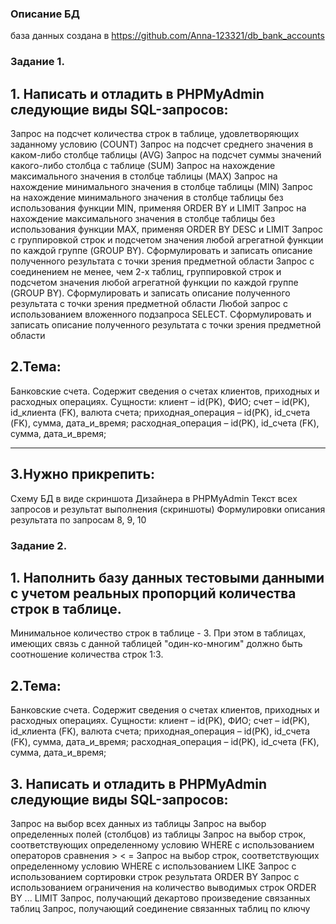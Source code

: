 ### Описание БД

база данных создана в https://github.com/Anna-123321/db_bank_accounts

### Задание 1.

## 1. Написать и отладить в PHPMyAdmin следующие виды SQL-запросов:
Запрос на подсчет количества строк в таблице, удовлетворяющих заданному условию (COUNT)
Запрос на подсчет среднего значения в каком-либо столбце таблицы (AVG)
Запрос на подсчет суммы значений какого-либо столбца с таблице (SUM)
Запрос на нахождение максимального значения в столбце таблицы (MAX)
Запрос на нахождение минимального значения в столбце таблицы (MIN)
Запрос на нахождение минимального значения в столбце таблицы без использования функции MIN, применяя ORDER BY и LIMIT
Запрос на нахождение максимального значения в столбце таблицы без использования функции MAX, применяя ORDER BY DESC и LIMIT
Запрос с группировкой строк и подсчетом значения любой агрегатной функции по каждой группе (GROUP BY). Сформулировать и записать описание полученного результата с точки зрения предметной области
Запрос с соединением не менее, чем 2-х таблиц, группировкой строк и подсчетом значения любой агрегатной функции по каждой группе (GROUP BY). Сформулировать и записать описание полученного результата с точки зрения предметной области
Любой запрос с использованием вложенного подзапроса SELECT. Сформулировать и записать описание полученного результата с точки зрения предметной области

## 2.Тема:
Банковские счета. Содержит сведения о счетах клиентов, приходных и расходных операциях. Сущности: клиент – id(PK), ФИО; счет – id(PK), id_клиента (FK), валюта счета; приходная_операция – id(PK), id_счета (FK), сумма, дата_и_время; расходная_операция – id(PK), id_счета (FK), сумма, дата_и_время;

---

## 3.Нужно прикрепить:
Схему БД в виде скриншота Дизайнера в PHPMyAdmin
Текст всех запросов и результат выполнения (скриншоты)
Формулировки описания результата по запросам 8, 9, 10

### Задание 2.

## 1. Наполнить базу данных тестовыми данными с учетом реальных пропорций количества строк в таблице. 
Минимальное количество строк в таблице - 3. При этом в таблицах, имеющих связь с данной таблицей "один-ко-многим" должно быть соотношение количества строк 1:3.

## 2.Тема:
Банковские счета. Содержит сведения о счетах клиентов, приходных и расходных операциях. Сущности: клиент – id(PK), ФИО; счет – id(PK), id_клиента (FK), валюта счета; приходная_операция – id(PK), id_счета (FK), сумма, дата_и_время; расходная_операция – id(PK), id_счета (FK), сумма, дата_и_время;

## 3. Написать и отладить в PHPMyAdmin следующие виды SQL-запросов:
Запрос на выбор всех данных из таблицы
Запрос на выбор определенных полей (столбцов) из таблицы
Запрос на выбор строк, соответствующих определенному условию WHERE с использованием операторов сравнения > < =
Запрос на выбор строк, соответствующих определенному условию WHERE с использованием LIKE
Запрос с использованием сортировки строк результата ORDER BY
Запрос с использованием ограничения на количество выводимых строк ORDER BY ... LIMIT
Запрос, получающий декартово произведение связанных таблиц
Запрос, получающий соединение связанных таблиц по ключу